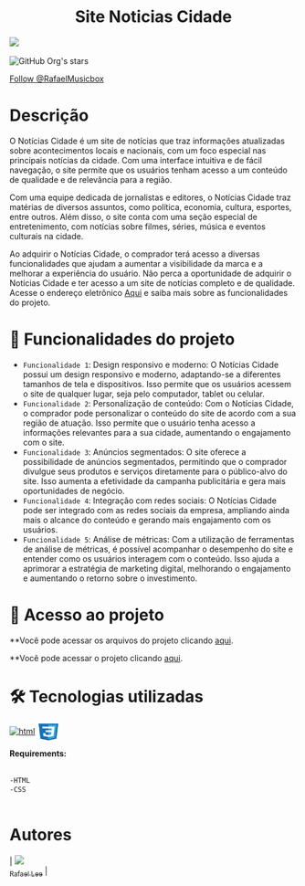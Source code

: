 

<h1 align="center"> Site Noticias Cidade </h1>

<img src="http://img.shields.io/static/v1?label=STATUS&message=EM%20DESENVOLVIMENTO&color=GREEN&style=for-the-badge"/>

![GitHub Org's stars](https://img.shields.io/gitlab/contributors/Rafael-Lee1)

<a id="follow-us" href="https://twitter.com/RafaelMusicbox" class="tw-btn" rel="me nofollow">Follow @RafaelMusicbox</a>

# Descrição

O Notícias Cidade é um site de notícias que traz informações atualizadas sobre acontecimentos locais e nacionais, com um foco especial nas principais notícias da cidade. Com uma interface intuitiva e de fácil navegação, o site permite que os usuários tenham acesso a um conteúdo de qualidade e de relevância para a região.

Com uma equipe dedicada de jornalistas e editores, o Notícias Cidade traz matérias de diversos assuntos, como política, economia, cultura, esportes, entre outros. Além disso, o site conta com uma seção especial de entretenimento, com notícias sobre filmes, séries, música e eventos culturais na cidade.

Ao adquirir o Notícias Cidade, o comprador terá acesso a diversas funcionalidades que ajudam a aumentar a visibilidade da marca e a melhorar a experiência do usuário. Não perca a oportunidade de adquirir o Notícias Cidade e ter acesso a um site de notícias completo e de qualidade. Acesse o endereço eletrônico [Aqui](https://projetonoticiascidade-production.up.railway.app/) e saiba mais sobre as funcionalidades do projeto.
# :hammer: Funcionalidades do projeto

- `Funcionalidade 1`: Design responsivo e moderno: O Notícias Cidade possui um design responsivo e moderno, adaptando-se a diferentes tamanhos de tela e dispositivos. Isso permite que os usuários acessem o site de qualquer lugar, seja pelo computador, tablet ou celular.
- `Funcionalidade 2`: Personalização de conteúdo: Com o Notícias Cidade, o comprador pode personalizar o conteúdo do site de acordo com a sua região de atuação. Isso permite que o usuário tenha acesso a informações relevantes para a sua cidade, aumentando o engajamento com o site.
- `Funcionalidade 3`: Anúncios segmentados: O site oferece a possibilidade de anúncios segmentados, permitindo que o comprador divulgue seus produtos e serviços diretamente para o público-alvo do site. Isso aumenta a efetividade da campanha publicitária e gera mais oportunidades de negócio.
- `Funcionalidade 4`: Integração com redes sociais: O Notícias Cidade pode ser integrado com as redes sociais da empresa, ampliando ainda mais o alcance do conteúdo e gerando mais engajamento com os usuários.
- `Funcionalidade 5`: Análise de métricas: Com a utilização de ferramentas de análise de métricas, é possível acompanhar o desempenho do site e entender como os usuários interagem com o conteúdo. Isso ajuda a aprimorar a estratégia de marketing digital, melhorando o engajamento e aumentando o retorno sobre o investimento.

# 📁 Acesso ao projeto

**Você pode acessar os arquivos do projeto clicando <a href="https://github.com/Rafael-Lee1/Projeto_Noticias_Cidade">aqui</a>.</p>
**Você pode acessar o projeto clicando <a href="https://projetonoticiascidade-production.up.railway.app/">aqui</a>.</p>

# 🛠️ Tecnologias utilizadas

<a target="_blank" rel="noopener noreferrer nofollow" href="https://camo.githubusercontent.com/feab30539b67d1e24d74a18252817c0577bb8b5141618fe3f872f2078479707e/68747470733a2f2f63646e2e69636f6e2d69636f6e732e636f6d2f69636f6e73322f323431352f504e472f3531322f68746d6c5f6f726967696e616c5f776f72646d61726b5f6c6f676f5f69636f6e5f3134363437382e706e67"><img src="https://camo.githubusercontent.com/feab30539b67d1e24d74a18252817c0577bb8b5141618fe3f872f2078479707e/68747470733a2f2f63646e2e69636f6e2d69636f6e732e636f6d2f69636f6e73322f323431352f504e472f3531322f68746d6c5f6f726967696e616c5f776f72646d61726b5f6c6f676f5f69636f6e5f3134363437382e706e67" alt="html" width="40" height="40" data-canonical-src="https://cdn.icon-icons.com/icons2/2415/PNG/512/html_original_wordmark_logo_icon_146478.png" style="max-width: 100%;"></a>
<img align="center" alt="Rafa-CSS" height="30" width="40" src="https://raw.githubusercontent.com/devicons/devicon/master/icons/css3/css3-original.svg">

<b>Requirements:</b>

<pre class="notranslate"><code>
-HTML
-CSS
</code>
</pre>


# Autores

| [<img src="https://avatars.githubusercontent.com/u/115593138?s=400&u=c345c56a9a6c0718f52a868dc3f39fd8bdbc944d&v=4" width=115><br><sub>Rafael Lee</sub>](https://github.com/Rafael-Lee1) |

